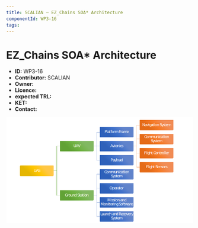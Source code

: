 ```yaml
---
title: SCALIAN – EZ_Chains SOA* Architecture
componentId: WP3-16
tags:
---
```


# EZ_Chains SOA* Architecture

- __ID:__ WP3-16
- __Contributor:__ SCALIAN
- __Owner:__ 
- __Licence:__
- __expected TRL:__
- __KET:__
- __Contact:__

![architecture](../../img/SCALIAN.png)

